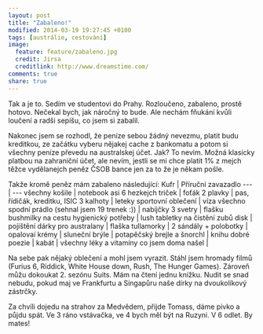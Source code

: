 ```yaml
---
layout: post
title: "Zabaleno!"
modified: 2014-03-19 19:27:45 +0100
tags: [austrálie, cestování]
image:
  feature: feature/zabaleno.jpg 
  credit: Jirsa
  creditlink: http://www.dreamstime.com/ 
comments: true 
share: true
---
```

Tak a je to. Sedím ve studentovi do Prahy. Rozloučeno, zabaleno, prostě hotovo. Nečekal bych, jak náročný to bude. Ale nechám fňukání kvůli loučení a radši sepíšu, co jsem si zabalil.

Nakonec jsem se rozhodl, že peníze sebou žádný nevezmu, platit budu kreditkou, ze začátku vyberu nějakej cache z bankomatu a potom si všechny peníze převedu na australskej účet. Jak? To nevim. Možná klasicky platbou na zahraniční účet, ale nevím, jestli se mi chce platit 1% z mejch těžce vydělanejch peněz ČSOB bance jen za to že je někam pošle.

Takže kromě peněz mám zabaleno následující:
Kufr | Příruční zavazadlo
--- | ---
všechny košile | notebook
asi 6 hezkejch triček | foťák
2 plavky | pas, řídičák, kreditku, ISIC
3 kalhoty | leteky
sportovní oblečení | víza
všechno spodní prádlo (sehnal jsem 19 trenek :)) | nabíjčky
3 svetry | flašku bushmilky na cestu
hygienický potřeby | lush tabletky na čistění zubů
disk | pojištění
dárky pro australany |
flaška tullamorky | 
2 sándály + polobotky |
opalovaí krémy |
sluneční brýle |
potapěčský brejle a šnorchl |
knihu dobré poezie |
kabát |
všechny léky a vitamíny co jsem doma našel |

Na sebe pak nějaký oblečení a mohl jsem vyrazit. Stáhl jsem hromady filmů (Furius 6, Riddick, White House down, Rush, The Hunger Games). Zároveň můžu dokoukat 2. sezónu Suits. Mám na čtení jednu knížku. Nudit se snad nebudu, pokud maj ve Frankfurtu a Singapůru naše dírky na dvoukolíkový zástrčky.

Za chvíli dojedu na strahov za Medvědem, přijde Tomass, dáme pivko a půjdu spát. Ve 3 ráno vstávačka, ve 4 bych měl být na Ruzyni. V 6 odlet. By mates!
